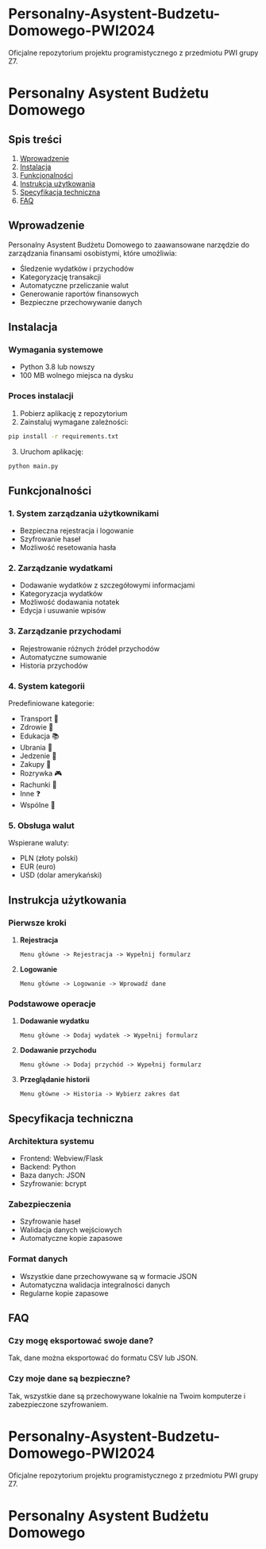 # Personalny-Asystent-Budzetu-Domowego-PWI2024
Oficjalne repozytorium projektu programistycznego z przedmiotu PWI grupy Z7.
# Personalny Asystent Budżetu Domowego

## Spis treści
1. [Wprowadzenie](#wprowadzenie)
2. [Instalacja](#instalacja)
3. [Funkcjonalności](#funkcjonalności)
4. [Instrukcja użytkowania](#instrukcja-użytkowania)
5. [Specyfikacja techniczna](#specyfikacja-techniczna)
6. [FAQ](#faq)

## Wprowadzenie
Personalny Asystent Budżetu Domowego to zaawansowane narzędzie do zarządzania finansami osobistymi, które umożliwia:
- Śledzenie wydatków i przychodów
- Kategoryzację transakcji
- Automatyczne przeliczanie walut
- Generowanie raportów finansowych
- Bezpieczne przechowywanie danych

## Instalacja
### Wymagania systemowe
- Python 3.8 lub nowszy
- 100 MB wolnego miejsca na dysku

### Proces instalacji
1. Pobierz aplikację z repozytorium
2. Zainstaluj wymagane zależności:
```bash
pip install -r requirements.txt
```
3. Uruchom aplikację:
```bash
python main.py
```

## Funkcjonalności

### 1. System zarządzania użytkownikami
- Bezpieczna rejestracja i logowanie
- Szyfrowanie haseł
- Możliwość resetowania hasła

### 2. Zarządzanie wydatkami
- Dodawanie wydatków z szczegółowymi informacjami
- Kategoryzacja wydatków
- Możliwość dodawania notatek
- Edycja i usuwanie wpisów

### 3. Zarządzanie przychodami
- Rejestrowanie różnych źródeł przychodów
- Automatyczne sumowanie
- Historia przychodów

### 4. System kategorii
Predefiniowane kategorie:
- Transport 🚗
- Zdrowie 🏥
- Edukacja 📚
- Ubrania 👔
- Jedzenie 🍎
- Zakupy 🛒
- Rozrywka 🎮
- Rachunki 📄
- Inne ❓
- Wspólne 👥

### 5. Obsługa walut
Wspierane waluty:
- PLN (złoty polski)
- EUR (euro)
- USD (dolar amerykański)

## Instrukcja użytkowania

### Pierwsze kroki
1. **Rejestracja**
   ```
   Menu główne -> Rejestracja -> Wypełnij formularz
   ```

2. **Logowanie**
   ```
   Menu główne -> Logowanie -> Wprowadź dane
   ```

### Podstawowe operacje
1. **Dodawanie wydatku**
   ```
   Menu główne -> Dodaj wydatek -> Wypełnij formularz
   ```

2. **Dodawanie przychodu**
   ```
   Menu główne -> Dodaj przychód -> Wypełnij formularz
   ```

3. **Przeglądanie historii**
   ```
   Menu główne -> Historia -> Wybierz zakres dat
   ```

## Specyfikacja techniczna

### Architektura systemu
- Frontend: Webview/Flask
- Backend: Python
- Baza danych: JSON
- Szyfrowanie: bcrypt

### Zabezpieczenia
- Szyfrowanie haseł
- Walidacja danych wejściowych
- Automatyczne kopie zapasowe

### Format danych
- Wszystkie dane przechowywane są w formacie JSON
- Automatyczna walidacja integralności danych
- Regularne kopie zapasowe

## FAQ

### Czy mogę eksportować swoje dane?
Tak, dane można eksportować do formatu CSV lub JSON.

### Czy moje dane są bezpieczne?
Tak, wszystkie dane są przechowywane lokalnie na Twoim komputerze i zabezpieczone szyfrowaniem.

# Personalny-Asystent-Budzetu-Domowego-PWI2024
Oficjalne repozytorium projektu programistycznego z przedmiotu PWI grupy Z7.
# Personalny Asystent Budżetu Domowego
